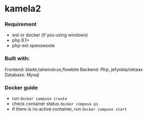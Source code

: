 # kamela2

### Requirement
- wsl or docker (if you using windows)
- php 8.1+
- php-ext openswoole

### Built with:
Frontend: blade,tailwindcss,flowbite
Backend: Php, jefyokta/oktaax
Database: Mysql

### Docker guide
- run ```docker compose create```
- check container status ``` docker compose ps ```
- if there is no active container, run ``` docker compose start ```
